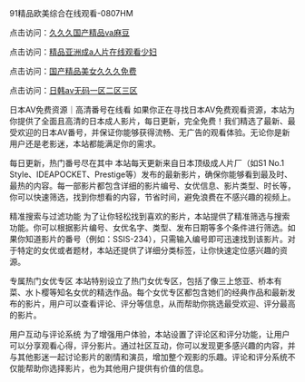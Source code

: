 91精品欧美综合在线观看-0807HM

点击访问：<a href="https://heiliaoe8ajia.pages.dev">久久久国产精品ⅴa麻豆</a>

点击访问：<a href="https://heiliaoxqkkct.pages.dev">精品亚洲成a人片在线观看少妇</a>

点击访问：<a href="https://heiliaozj3tjd.pages.dev">国产精品美女久久久免费</a>

点击访问：<a href="https://heiliaowzu4ur.pages.dev">日韩av无码一区二区三区</a>

日本AV免费资源｜高清番号在线看
如果你正在寻找日本AV免费观看资源，本站为你提供了全面且高清的日本成人影片，每日更新，完全免费！我们精选了最新、最受欢迎的日本AV番号，并保证你能够获得流畅、无广告的观看体验。无论你是新用户还是老影迷，本站都能满足你的需求。

每日更新，热门番号尽在其中
本站每天更新来自日本顶级成人片厂（如S1 No.1 Style、IDEAPOCKET、Prestige等）发布的最新影片，确保你能够看到最及时、最热的内容。每一部影片都包含详细的影片编号、女优信息、影片类型、时长等，你可以快速筛选，找到你想看的内容，节省时间，避免浪费在不感兴趣的视频上。

精准搜索与过滤功能
为了让你轻松找到喜欢的影片，本站提供了精准筛选与搜索功能。你可以根据影片编号、女优名字、类型、发布日期等多个条件进行筛选。如果你知道影片的番号（例如：SSIS-234），只需输入编号即可迅速找到该影片。对于特定的女优或者题材，本站还提供了详细分类标签，让你快速定位感兴趣的资源。

专属热门女优专区
本站特别设立了热门女优专区，包括了像三上悠亚、桥本有菜、水卜樱等知名女优的精选作品。每个女优专区都包含她们的经典作品和最新发布的影片，用户可以查看评论、评分等信息，从而帮助你挑选最受欢迎、评分最高的影片。

用户互动与评论系统
为了增强用户体验，本站设置了评论区和评分功能，让用户可以分享观看心得，评分影片。通过社区互动，你可以发现更多感兴趣的内容，并与其他影迷一起讨论影片的剧情和演员，增加整个观影的乐趣。评论和评分系统不仅能帮助你选择影片，也为其他用户提供有价值的信息。




<span style="display:none;">[Canonical link](https://github.com/syx143/8433 ）</span>
